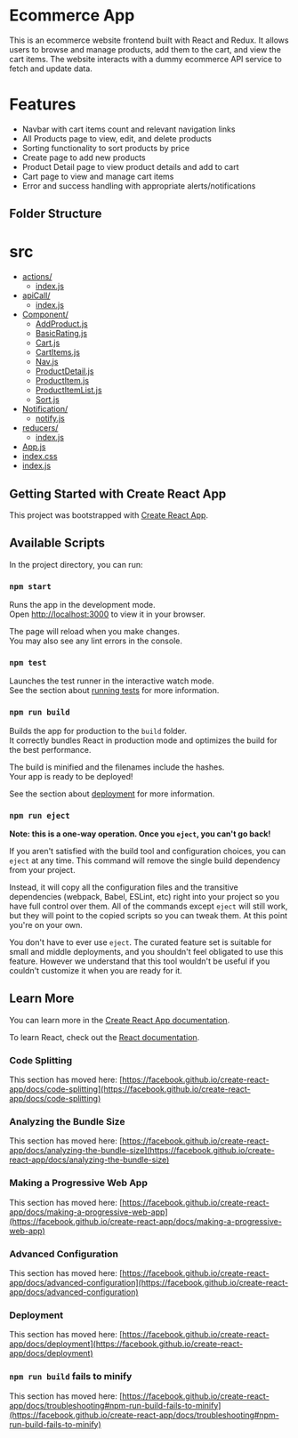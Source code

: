 # Ecommerce App
This is an ecommerce website frontend built with React and Redux. It allows users to browse and manage products, add them to the cart, and view the cart items. The website interacts with a dummy ecommerce API service to fetch and update data.

# Features
* Navbar with cart items count and relevant navigation links
* All Products page to view, edit, and delete products
* Sorting functionality to sort products by price
* Create page to add new products
* Product Detail page to view product details and add to cart
* Cart page to view and manage cart items
* Error and success handling with appropriate alerts/notifications

## Folder Structure
# src

* [actions/](.\src\actions)
  * [index.js](.\src\actions\index.js)
* [apiCall/](.\src\apiCall)
  * [index.js](.\src\apiCall\index.js)
* [Component/](.\src\Component)
  * [AddProduct.js](.\src\Component\AddProduct.js)
  * [BasicRating.js](.\src\Component\BasicRating.js)
  * [Cart.js](.\src\Component\Cart.js)
  * [CartItems.js](.\src\Component\CartItems.js)
  * [Nav.js](.\src\Component\Nav.js)
  * [ProductDetail.js](.\src\Component\ProductDetail.js)
  * [ProductItem.js](.\src\Component\ProductItem.js)
  * [ProductItemList.js](.\src\Component\ProductItemList.js)
  * [Sort.js](.\src\Component\Sort.js)
* [Notification/](.\src\Notification)
  * [notify.js](.\src\Notification\notify.js)
* [reducers/](.\src\reducers)
  * [index.js](.\src\reducers\index.js)
* [App.js](.\src\App.js)
* [index.css](.\src\index.css)
* [index.js](.\src\index.js)


## Getting Started with Create React App

This project was bootstrapped with [Create React App](https://github.com/facebook/create-react-app).

## Available Scripts

In the project directory, you can run:

### `npm start`

Runs the app in the development mode.\
Open [http://localhost:3000](http://localhost:3000) to view it in your browser.

The page will reload when you make changes.\
You may also see any lint errors in the console.

### `npm test`

Launches the test runner in the interactive watch mode.\
See the section about [running tests](https://facebook.github.io/create-react-app/docs/running-tests) for more information.

### `npm run build`

Builds the app for production to the `build` folder.\
It correctly bundles React in production mode and optimizes the build for the best performance.

The build is minified and the filenames include the hashes.\
Your app is ready to be deployed!

See the section about [deployment](https://facebook.github.io/create-react-app/docs/deployment) for more information.

### `npm run eject`

**Note: this is a one-way operation. Once you `eject`, you can't go back!**

If you aren't satisfied with the build tool and configuration choices, you can `eject` at any time. This command will remove the single build dependency from your project.

Instead, it will copy all the configuration files and the transitive dependencies (webpack, Babel, ESLint, etc) right into your project so you have full control over them. All of the commands except `eject` will still work, but they will point to the copied scripts so you can tweak them. At this point you're on your own.

You don't have to ever use `eject`. The curated feature set is suitable for small and middle deployments, and you shouldn't feel obligated to use this feature. However we understand that this tool wouldn't be useful if you couldn't customize it when you are ready for it.

## Learn More

You can learn more in the [Create React App documentation](https://facebook.github.io/create-react-app/docs/getting-started).

To learn React, check out the [React documentation](https://reactjs.org/).

### Code Splitting

This section has moved here: [https://facebook.github.io/create-react-app/docs/code-splitting](https://facebook.github.io/create-react-app/docs/code-splitting)

### Analyzing the Bundle Size

This section has moved here: [https://facebook.github.io/create-react-app/docs/analyzing-the-bundle-size](https://facebook.github.io/create-react-app/docs/analyzing-the-bundle-size)

### Making a Progressive Web App

This section has moved here: [https://facebook.github.io/create-react-app/docs/making-a-progressive-web-app](https://facebook.github.io/create-react-app/docs/making-a-progressive-web-app)

### Advanced Configuration

This section has moved here: [https://facebook.github.io/create-react-app/docs/advanced-configuration](https://facebook.github.io/create-react-app/docs/advanced-configuration)

### Deployment

This section has moved here: [https://facebook.github.io/create-react-app/docs/deployment](https://facebook.github.io/create-react-app/docs/deployment)

### `npm run build` fails to minify

This section has moved here: [https://facebook.github.io/create-react-app/docs/troubleshooting#npm-run-build-fails-to-minify](https://facebook.github.io/create-react-app/docs/troubleshooting#npm-run-build-fails-to-minify)
